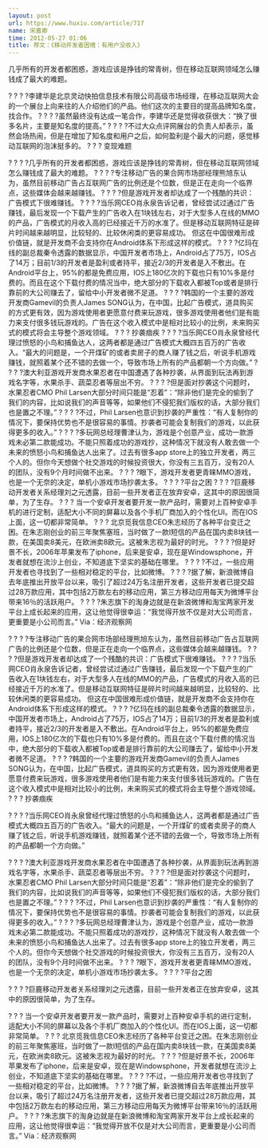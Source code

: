 ```yaml
---
layout: post
url: https://www.huxiu.com/article/717
name: 宋嘉卿
time: 2012-05-27 01:06
title: 荐文：《移动开发者困境：有用户没收入》
---
```

几乎所有的开发者都困惑，游戏应该是挣钱的常青树，但在移动互联网领域怎么赚钱成了最大的难题。

? ? ? ?李建华是北京灵动快拍信息技术有限公司高级市场经理，在移动互联网大会的一个展台上向来往的人介绍他们的产品。他们这次的主要目的提高品牌知名度，找合作。 ? ? ? ?虽然最终没有达成一笔合作，李建华还是觉得收获很大：“换了很多名片，主要是知名度的提高。” ? ? ? ?不过大众点评网展台的负责人却表示，虽然会场热闹，但是在增加了知名度和用户之后，如何盈利是个最大的问题，感觉移动互联网的泡沫挺多的。 ? ? ? 变现难题

? ? ? ?几乎所有的开发者都困惑，游戏应该是挣钱的常青树，但在移动互联网领域怎么赚钱成了最大的难题。 ? ? ? ?专注移动广告的果合网市场部经理熊旭东认为，虽然目前移动广告占互联网广告的比例还是个位数，但是正在走向一个临界点，这些媒体会越来越赚钱。 ? ? ? ?但是游戏开发者却达成了一个残酷的共识：广告模式下很难赚钱。 ? ? ? ?当乐网CEO肖永泉告诉记者，曾经尝试过通过广告赚钱，最后发现一个下载产生的广告收入在1块钱左右，对于大型多人在线的MMO的产品，广告模式的月收入高的已经接近千万的水准了。但是移动互联网特征是碎片时间越来越明显，比较轻的、比较休闲类的更容易成功。 但这在中国很难形成价值链，就是开发商不会支持你在Android体系下形成这样的模式。 ? ? ? ?亿玛在线的副总裁秦令透露的数据显示，中国开发者市场上，Android占了75万，IOS占了14万；目前1/3的开发者是盈利或者持平，接近2/3的开发者是入不敷出。在Android平台上，95%的都是免费应用，IOS上180亿次的下载也只有10%多是付费的。而且在这个下载付费的情况当中，绝大部分的下载收入都被Top或者是排行靠前的大公司赚去了，留给中小开发者微不足道。 ? ? ? ?韩国的一个主要的游戏开发商Gamevil的负责人James SONG认为，在中国，比起广告模式，道具购买的方式更有效，因为游戏使用者更愿意付费来玩游戏，很多游戏使用者他们是有能力来支付很多钱玩游戏的。广告在这个收入模式中是相对比较小的比例，未来购买式的模式将会主导整个游戏领域。 ? ? ? 抄袭痼疾 ? ? ? ?当乐网CEO肖永泉曾经代理过愤怒的小鸟和捕鱼达人，这两者都是通过广告模式大概四五百万的广告收入。“最大的问题是，一个开煤矿的或者卖房子的商人赚了钱之后，听说手机游戏赚钱，就照着某个还不错的去做一个，导致市场上所有的产品都朝一个方向做。” ? ? ? ?澳大利亚游戏开发商水果忍者在中国遭遇了各种抄袭，从界面到玩法再到游戏名字等，水果杀手、蔬菜忍者等层出不穷。 ? ? ? ?但是面对抄袭这个问题时，水果忍者CMO Phil Larsen大部分时间只能是“忍着”：“除非他们是完全的偷到了我们的内容，比如说我们的声音等等，如果他们不侵犯我们版权的话，大部分我们也是置之不理。” ? ? ? ?不过，Phil Larsen也意识到抄袭的严重性：“有人复制你的情况下，要保持优势也不是很容易的事情。抄袭者可能会复制我们的游戏，以此获得更多的收入。” ? ? ? ?多玩网总经理曹津认为，游戏是个创意产业，成功一款游戏未必第二款能成功。不能只照着成功的游戏抄，这种情况下就没有人敢去做一个未来的愤怒小鸟和捕鱼达人出来了。过去有很多app store上的独立开发者，两三个人的。但你今天想做个社交游戏的时候投资很大，你没有三五百万，没有20人的团队，没有9个月时间做不出来。 ? ? ? ?眼下，游戏开发者更青睐MMO游戏，也是一个无奈的决定，单机小游戏市场抄袭太多。 ? ? ? ?平台之困 ? ? ? ?巨鹿移动开发者关系经理刘之元透露，目前一些开发者正在放弃安卓，这其中的原因很简单，为了生存。 ? ? ? 当一个安卓开发者要开发一款产品时，需要对上百种安卓手机的进行定制，适配大小不同的屏幕以及各个手机厂商加入的个性化UI。而在IOS上面，这一切都非常简单。 ? ? ? 北京觅我信息CEO朱志经历了各种平台变迁之困。在朱志刚创业的前三年聚焦塞班，当时做了一款I短信的产品在国内卖8块钱一款，在美国卖8美元，在欧洲卖8欧元。这被朱志视为最好的时光。 ? ? ? ?但是好景不长，2006年苹果发布了iphone，后来是安卓，现在是Windowsphone，开发者就想在流沙上创业，不知道底下坚实的基础在哪里。 ? ? ? ?不过，一些应用开发者也寻找到了一些相对稳定的平台，比如微博。 ? ? ? ?据了解，新浪微博自去年底推出开放平台以来，吸引了超过24万名注册开发者，这些开发者已提交超过28万款应用，其中包括2万款左右的移动应用，第三方移动应用每天为微博平台带来16％的活跃用户。 ? ? ? ?朱志旗下的淘身边就是在新浪微博和淘宝两家开发平台上成长起来的应用，这让他觉得很幸运：“我觉得开放不仅是对大公司而言，更重要是小公司而言。” Via：经济观察网

? ? ? ?专注移动广告的果合网市场部经理熊旭东认为，虽然目前移动广告占互联网广告的比例还是个位数，但是正在走向一个临界点，这些媒体会越来越赚钱。 ? ? ? ?但是游戏开发者却达成了一个残酷的共识：广告模式下很难赚钱。 ? ? ? ?当乐网CEO肖永泉告诉记者，曾经尝试过通过广告赚钱，最后发现一个下载产生的广告收入在1块钱左右，对于大型多人在线的MMO的产品，广告模式的月收入高的已经接近千万的水准了。但是移动互联网特征是碎片时间越来越明显，比较轻的、比较休闲类的更容易成功。 但这在中国很难形成价值链，就是开发商不会支持你在Android体系下形成这样的模式。 ? ? ? ?亿玛在线的副总裁秦令透露的数据显示，中国开发者市场上，Android占了75万，IOS占了14万；目前1/3的开发者是盈利或者持平，接近2/3的开发者是入不敷出。在Android平台上，95%的都是免费应用，IOS上180亿次的下载也只有10%多是付费的。而且在这个下载付费的情况当中，绝大部分的下载收入都被Top或者是排行靠前的大公司赚去了，留给中小开发者微不足道。 ? ? ? ?韩国的一个主要的游戏开发商Gamevil的负责人James SONG认为，在中国，比起广告模式，道具购买的方式更有效，因为游戏使用者更愿意付费来玩游戏，很多游戏使用者他们是有能力来支付很多钱玩游戏的。广告在这个收入模式中是相对比较小的比例，未来购买式的模式将会主导整个游戏领域。 ? ? ? 抄袭痼疾

? ? ? ?当乐网CEO肖永泉曾经代理过愤怒的小鸟和捕鱼达人，这两者都是通过广告模式大概四五百万的广告收入。“最大的问题是，一个开煤矿的或者卖房子的商人赚了钱之后，听说手机游戏赚钱，就照着某个还不错的去做一个，导致市场上所有的产品都朝一个方向做。”

? ? ? ?澳大利亚游戏开发商水果忍者在中国遭遇了各种抄袭，从界面到玩法再到游戏名字等，水果杀手、蔬菜忍者等层出不穷。 ? ? ? ?但是面对抄袭这个问题时，水果忍者CMO Phil Larsen大部分时间只能是“忍着”：“除非他们是完全的偷到了我们的内容，比如说我们的声音等等，如果他们不侵犯我们版权的话，大部分我们也是置之不理。” ? ? ? ?不过，Phil Larsen也意识到抄袭的严重性：“有人复制你的情况下，要保持优势也不是很容易的事情。抄袭者可能会复制我们的游戏，以此获得更多的收入。” ? ? ? ?多玩网总经理曹津认为，游戏是个创意产业，成功一款游戏未必第二款能成功。不能只照着成功的游戏抄，这种情况下就没有人敢去做一个未来的愤怒小鸟和捕鱼达人出来了。过去有很多app store上的独立开发者，两三个人的。但你今天想做个社交游戏的时候投资很大，你没有三五百万，没有20人的团队，没有9个月时间做不出来。 ? ? ? ?眼下，游戏开发者更青睐MMO游戏，也是一个无奈的决定，单机小游戏市场抄袭太多。 ? ? ? ?平台之困

? ? ? ?巨鹿移动开发者关系经理刘之元透露，目前一些开发者正在放弃安卓，这其中的原因很简单，为了生存。

? ? ? 当一个安卓开发者要开发一款产品时，需要对上百种安卓手机的进行定制，适配大小不同的屏幕以及各个手机厂商加入的个性化UI。而在IOS上面，这一切都非常简单。 ? ? ? 北京觅我信息CEO朱志经历了各种平台变迁之困。在朱志刚创业的前三年聚焦塞班，当时做了一款I短信的产品在国内卖8块钱一款，在美国卖8美元，在欧洲卖8欧元。这被朱志视为最好的时光。 ? ? ? ?但是好景不长，2006年苹果发布了iphone，后来是安卓，现在是Windowsphone，开发者就想在流沙上创业，不知道底下坚实的基础在哪里。 ? ? ? ?不过，一些应用开发者也寻找到了一些相对稳定的平台，比如微博。 ? ? ? ?据了解，新浪微博自去年底推出开放平台以来，吸引了超过24万名注册开发者，这些开发者已提交超过28万款应用，其中包括2万款左右的移动应用，第三方移动应用每天为微博平台带来16％的活跃用户。 ? ? ? ?朱志旗下的淘身边就是在新浪微博和淘宝两家开发平台上成长起来的应用，这让他觉得很幸运：“我觉得开放不仅是对大公司而言，更重要是小公司而言。” Via：经济观察网

